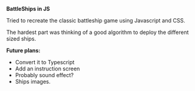 **BattleShips in JS**

Tried to recreate the classic battleship game using Javascript and CSS.

The hardest part was thinking of a good algorithm to deploy the different sized ships. 

**Future plans:**

* Convert it to Typescript
* Add an instruction screen
* Probably sound effect?
* Ships images.